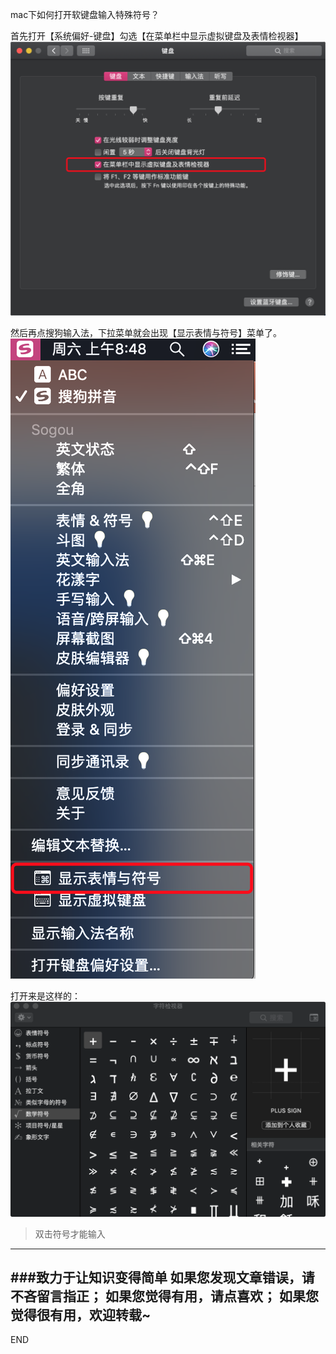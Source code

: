 mac下如何打开软键盘输入特殊符号？

首先打开【系统偏好-键盘】勾选【在菜单栏中显示虚拟键盘及表情检视器】
![](imgs/4324074-598e02150a24ac61.png?imageMogr2/auto-orient/strip%7CimageView2/2/w/600)

然后再点搜狗输入法，下拉菜单就会出现【显示表情与符号】菜单了。
![](imgs/4324074-17c4e753b897c9b5.png?imageMogr2/auto-orient/strip%7CimageView2/2/w/300)

打开来是这样的：
![](imgs/4324074-f7f6944f9eadfc61.png?imageMogr2/auto-orient/strip%7CimageView2/2/w/500)

>双击符号才能输入

---
###致力于让知识变得简单
如果您发现文章错误，请不吝留言指正；
如果您觉得有用，请点喜欢；
如果您觉得很有用，欢迎转载~
---
END
